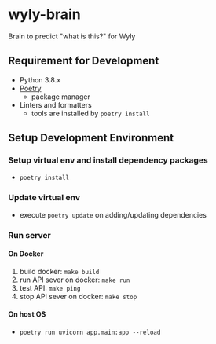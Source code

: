 # wyly-brain

Brain to predict "what is this?" for Wyly

## Requirement for Development

- Python 3.8.x
- [Poetry](https://github.com/python-poetry/poetry#installation)
  - package manager
- Linters and formatters
  - tools are installed by `poetry install`

## Setup Development Environment

### Setup virtual env and install dependency packages

- `poetry install`

### Update virtual env

- execute `poetry update` on adding/updating dependencies

### Run server

#### On Docker

1. build docker: `make build`
2. run API sever on docker: `make run`
3. test API: `make ping`
4. stop API sever on docker: `make stop`

#### On host OS

- `poetry run uvicorn app.main:app --reload`
